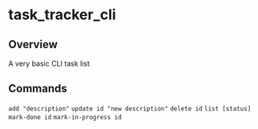# task_tracker_cli
<h2>Overview</h2>
<p>A very basic CLI task list</p>
<h2>Commands</h2>
<p>
  <code>add "description"</code>
  <code>update id "new description"</code>
  <code>delete id</code>
  <code>list [status]</code>
  <code>mark-done id</code>
  <code>mark-in-progress id</code>
</p>
